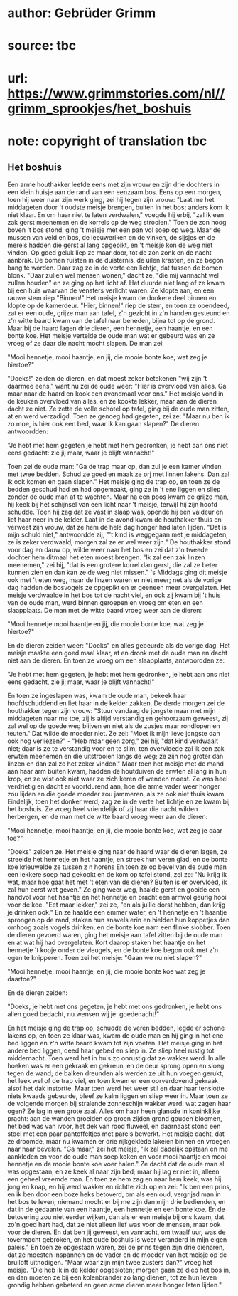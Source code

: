 # author: Gebrüder Grimm
# source: tbc
# url: https://www.grimmstories.com/nl//grimm_sprookjes/het_boshuis
# note: copyright of translation tbc

## Het boshuis 

Een arme houthakker leefde eens met zijn vrouw en zijn drie dochters in
een klein huisje aan de rand van een eenzaam bos. Eens op een morgen,
toen hij weer naar zijn werk ging, zei hij tegen zijn vrouw: "Laat me
het middageten door 't oudste meisje brengen, buiten in het bos; anders
kom ik niet klaar. En om haar niet te laten verdwalen," voegde hij
erbij, "zal ik een zak gerst meenemen en de korrels op de weg
strooien." Toen de zon hoog boven 't bos stond, ging 't meisje met
een pan vol soep op weg. Maar de mussen van veld en bos, de leeuweriken
en de vinken, de sijsjes en de merels hadden die gerst al lang opgepikt,
en 't meisje kon de weg niet vinden. Op goed geluk liep ze maar door,
tot de zon zonk en de nacht aanbrak. De bomen ruisten in de duisternis,
de uilen krasten, en ze begon bang te worden. Daar zag ze in de verte
een lichtje, dat tussen de bomen blonk. "Daar zullen wel mensen
wonen," dacht ze, "die mij vannacht wel zullen houden" en ze ging op
het licht af. Het duurde niet lang of ze kwam bij een huis waarvan de
vensters verlicht waren. Ze klopte aan, en een rauwe stem riep
"Binnen!" Het meisje kwam de donkere deel binnen en klopte op de
kamerdeur. "Hier, binnen!" riep de stem, en toen ze opendeed, zat er
een oude, grijze man aan tafel, z'n gezicht in z'n handen gesteund en
z'n witte baard kwam van de tafel naar beneden, bijna tot op de grond.
Maar bij de haard lagen drie dieren, een hennetje, een haantje, en een
bonte koe. Het meisje vertelde de oude man wat er gebeurd was en ze
vroeg of ze daar die nacht mocht slapen. De man zei:

"Mooi hennetje,
mooi haantje,
en jij, die mooie bonte koe,
wat zeg je hiertoe?"

"Doeks!" zeiden de dieren, en dat moest zeker betekenen "wij zijn 't
daarmee eens," want nu zei de oude weer: "Hier is overvloed van alles.
Ga maar naar de haard en kook een avondmaal voor ons." Het meisje vond
in de keuken overvloed van alles, en ze kookte lekker, maar aan de
dieren dacht ze niet. Ze zette de volle schotel op tafel, ging bij de
oude man zitten, at en werd verzadigd. Toen ze genoeg had gegeten, zei
ze: "Maar nu ben ik zo moe, is hier ook een bed, waar ik kan gaan
slapen?" De dieren antwoordden:

"Je hebt met hem gegeten
je hebt met hem gedronken,
je hebt aan ons niet eens gedacht:
zie jij maar, waar je blijft vannacht!"

Toen zei de oude man: "Ga de trap maar op, dan zul je een kamer vinden
met twee bedden. Schud ze goed en maak ze orj met linnen lakens. Dan zal
ik ook komen en gaan slapen." Het meisje ging de trap op, en toen ze de
bedden geschud had en had opgemaakt, ging ze in 't ene liggen en sliep
zonder de oude man af te wachten. Maar na een poos kwam de grijze man,
hij keek bij het schijnsel van een licht naar 't meisje, terwijl hij
zijn hoofd schudde. Toen hij zag dat ze vast in slaap was, opende hij
een valdeur en liet haar neer in de kelder. Laat in de avond kwam de
houthakker thuis en verweet zijn vrouw, dat ze hem de hele dag honger
had laten lijden. "Dat is mijn schuld niet," antwoordde zij, "'t
kind is weggegaan met je middageten, ze is zeker verdwaald, morgen zal
ze er wel weer zijn." De houthakker stond voor dag en dauw op, wilde
weer naar het bos en zei dat z'n tweede dochter hem ditmaal het eten
moest brengen. "Ik zal een zak linzen meenemen," zei hij, "dat is een
grotere korrel dan gerst, die zal ze beter kunnen zien en dan kan ze de
weg niet missen." 's Middags ging dit meisje ook met 't eten weg,
maar de linzen waren er niet meer; net als de vorige dag hadden de
bosvogels ze opgepikt en er geeneen meer overgelaten. Het meisje
verdwaalde in het bos tot de nacht viel, en ook zij kwam bij 't huis
van de oude man, werd binnen geroepen en vroeg om eten en een
slaapplaats. De man met de witte baard vroeg weer aan de dieren:

"Mooi hennetje
mooi haantje
en jij, die mooie bonte koe,
wat zeg je hiertoe?"

En de dieren zeiden weer: "Doeks" en alles gebeurde als de vorige dag.
Het meisje maakte een goed maal klaar, at en dronk met de oude man en
dacht niet aan de dieren. En toen ze vroeg om een slaapplaats,
antwoordden ze:

"Je hebt met hem gegeten,
je hebt met hem gedronken,
je hebt aan ons niet eens gedacht,
zie jij maar, waar je blijft vannacht!"

En toen ze ingeslapen was, kwam de oude man, bekeek haar hoofdschuddend
en liet haar in de kelder zakken.
De derde morgen zei de houthakker tegen zijn vrouw: "Stuur vandaag de
jongste maar met mijn middageten naar me toe, zij is altijd verstandig
en gehoorzaam geweest, zij zal wel op de goede weg blijven en niet als
de zusjes maar rondlopen en teuten." Dat wilde de moeder niet. Ze zei:
"Moet ik mijn lieve jongste dan ook nog verliezen?" - "Heb maar geen
zorg," zei hij, "dat kind verdwaalt niet; daar is ze te verstandig
voor en te slim, ten overvloede zal ik een zak erwten meenemen en die
uitstrooien langs de weg; ze zijn nog groter dan linzen en dan zal ze
het zeker vinden." Maar toen het meisje met de mand aan haar arm buiten
kwam, hadden de houtduiven de erwten al lang in hun krop, en ze wist ook
niet waar ze zich keren of wenden moest. Ze was heel verdrietig en dacht
er voortdurend aan, hoe die arme vader weer honger zou lijden en die
goede moeder zou jammeren, als ze ook niet thuis kwam. Eindelijk, toen
het donker werd, zag ze in de verte het lichtje en ze kwam bij het
boshuis. Ze vroeg heel vriendelijk of zij haar die nacht wilden
herbergen, en de man met de witte baard vroeg weer aan de dieren:

"Mooi hennetje,
mooi haantje,
en jij, die mooie bonte koe,
wat zeg je daar toe?"

"Doeks" zeiden ze. Het meisje ging naar de haard waar de dieren lagen,
ze streelde het hennetje en het haantje, en streek hun veren glad; en de
bonte koe krieuwelde ze tussen z n horens En toen ze op bevel van de
oude man een lekkere soep had gekookt en de kom op tafel stond, zei ze:
"Nu krijg ik wat, maar hoe gaat het met 't eten van de dieren? Buiten
is er overvloed, ik zal hun eerst wat geven." Ze ging weer weg, haalde
gerst en gooide een handvol voor het haantje en het hennetje en bracht
een armvol geurig hooi voor de koe. "Eet maar lekker," zei ze, "en
als jullie dorst hebben, dan krijg je drinken ook." En ze haalde een
emmer water, en 't hennetje en 't haantje sprongen op de rand, staken
hun snavels erin en hielden hun koppetjes dan omhoog zoals vogels
drinken, en de bonte koe nam een flinke slobber. Toen de dieren gevoerd
waren, ging het meisje aan tafel zitten bij de oude man en at wat hij
had overgelaten. Kort daarop staken het haantje en het hennetje 't
kopje onder de vleugels, en de bonte koe begon ook met z'n ogen te
knipperen. Toen zei het meisje: "Gaan we nu niet slapen?"

"Mooi hennetje,
mooi haantje,
en jij, die mooie bonte koe
wat zeg je daartoe?"

En de dieren zeiden:

"Doeks,
je hebt met ons gegeten,
je hebt met ons gedronken,
je hebt ons allen goed bedacht,
nu wensen wij je: goedenacht!"

En het meisje ging de trap op, schudde de veren bedden, legde er schone
lakens op, en toen ze klaar was, kwam de oude man en hij ging in het ene
bed liggen en z'n witte baard kwam tot zijn voeten. Het meisje ging in
het andere bed liggen, deed haar gebed en sliep in. Ze sliep heel rustig
tot middernacht. Toen werd het in huis zo onrustig dat ze wakker werd.
In alle hoeken was er een gekraak en gekreun, en de deur sprong open en
sloeg tegen de wand; de balken dreunden als werden ze uit hun voegen
gerukt, het leek wel of de trap viel, en toen kwam er een oorverdovend
gekraak alsof het dak instortte. Maar toen werd het weer stil en daar
haar tenslotte niets kwaads gebeurde, bleef ze kalm liggen en sliep weer
in. Maar toen ze de volgende morgen bij stralende zonneschijn wakker
werd: wat zagen haar ogen? Ze lag in een grote zaal. Alles om haar heen
glansde in koninklijke pracht: aan de wanden groeiden op groen zijden
grond gouden bloemen, het bed was van ivoor, het dek van rood fluweel,
en daarnaast stond een stoel met een paar pantoffeltjes met parels
bewerkt. Het meisje dacht, dat ze droomde, maar nu kwamen er drie
rijkgeklede lakeien binnen en vroegen naar haar bevelen. "Ga maar,"
zei het meisje, "ik zal dadelijk opstaan en me aankleden en voor de
oude man soep koken en voor mooi haantje en mooi hennetje en de mooie
bonte koe voer halen." Ze dacht dat de oude man al was opgestaan, en ze
keek al naar zijn bed; maar hij lag er niet in, alleen een geheel
vreemde man. En toen ze hem zag en naar hem keek, was hij jong en knap,
en hij werd wakker en richtte zich op en zei: "Ik ben een prins, en ik
ben door een boze heks betoverd, om als een oud, vergrijsd man in het
bos te leven; niemand mocht er bij me zijn dan mijn drie bedienden, en
dat in de gedaante van een haantje, een hennetje en een bonte koe. En de
betovering zou niet eerder wijken, dan als er een meisje bij ons kwam,
dat zo'n goed hart had, dat ze niet alleen lief was voor de mensen,
maar ook voor de dieren. En dat ben jij geweest, en vannacht, om twaalf
uur, was de tovermacht gebroken, en het oude boshuis is weer veranderd
in mijn eigen paleis." En toen ze opgestaan waren, zei de prins tegen
zijn drie dienaren, dat ze moesten inspannen en de vader en de moeder
van het meisje op de bruiloft uitnodigen. "Maar waar zijn mijn twee
zusters dan?" vroeg het meisje. "Die heb ik in de kelder opgesloten;
morgen gaan ze diep het bos in, en dan moeten ze bij een kolenbrander zó
lang dienen, tot ze hun leven grondig hebben gebeterd en geen arme
dieren meer honger laten lijden."
